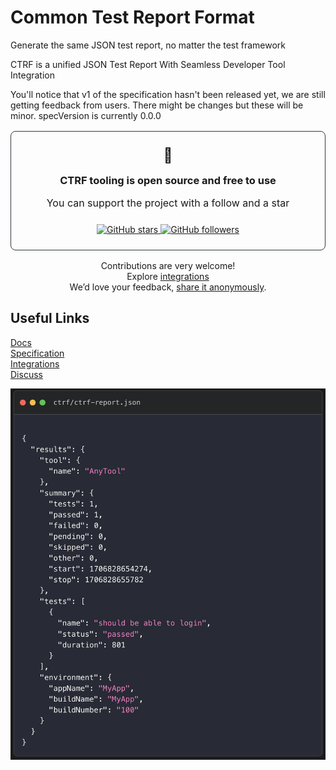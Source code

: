 # Common Test Report Format

Generate the same JSON test report, no matter the test framework

CTRF is a unified JSON Test Report With Seamless Developer Tool Integration

You'll notice that v1 of the specification hasn't been released yet, we are still getting feedback from users. There might be changes but these will be minor. specVersion is currently 0.0.0

<div align="center">
<div style="padding: 1.5rem; border-radius: 8px; margin: 1rem 0; border: 1px solid #30363d;">
<span style="font-size: 23px;">💚</span>
<h3 style="margin: 1rem 0;">CTRF tooling is open source and free to use</h3>
<p style="font-size: 16px;">You can support the project with a follow and a star</p>

<div style="margin-top: 1.5rem;">
<a href="https://github.com/ctrf-io/ctrf">
<img src="https://img.shields.io/github/stars/ctrf-io/ctrf?style=for-the-badge&color=2ea043" alt="GitHub stars">
</a>
<a href="https://github.com/ctrf-io">
<img src="https://img.shields.io/github/followers/ctrf-io?style=for-the-badge&color=2ea043" alt="GitHub followers">
</a>
</div>
</div>

<p style="font-size: 14px; margin: 1rem 0;">

Contributions are very welcome! <br/>
Explore <a href="https://www.ctrf.io/integrations">integrations</a> <br/>
We’d love your feedback, <a href="https://app.formbricks.com/s/cmefs524mhlh1tl01gkpvefrb">share it anonymously</a>.

</p>
</div>

## Useful Links

<a href="https://ctrf.io/docs/intro">Docs</a>
<br/>
<a href="https://ctrf.io/docs/specification/overview">Specification</a>
<br/>
<a href="https://ctrf.io/integrations">Integrations</a>
<br/>
<a href="https://github.com/orgs/ctrf-io/discussions">Discuss</a>
  
![CTRF Dashboard](./static/img/code.png)

</div>
